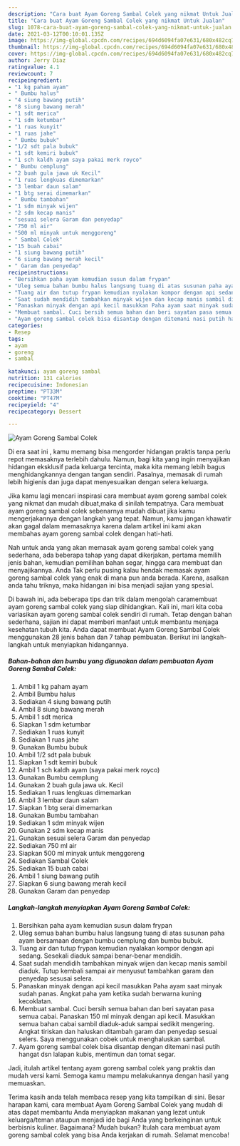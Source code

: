 ```yaml
---
description: "Cara buat Ayam Goreng Sambal Colek yang nikmat Untuk Jualan"
title: "Cara buat Ayam Goreng Sambal Colek yang nikmat Untuk Jualan"
slug: 1078-cara-buat-ayam-goreng-sambal-colek-yang-nikmat-untuk-jualan
date: 2021-03-12T00:10:01.135Z
image: https://img-global.cpcdn.com/recipes/694d6094fa07e631/680x482cq70/ayam-goreng-sambal-colek-foto-resep-utama.jpg
thumbnail: https://img-global.cpcdn.com/recipes/694d6094fa07e631/680x482cq70/ayam-goreng-sambal-colek-foto-resep-utama.jpg
cover: https://img-global.cpcdn.com/recipes/694d6094fa07e631/680x482cq70/ayam-goreng-sambal-colek-foto-resep-utama.jpg
author: Jerry Diaz
ratingvalue: 4.1
reviewcount: 7
recipeingredient:
- "1 kg paham ayam"
- " Bumbu halus"
- "4 siung bawang putih"
- "8 siung bawang merah"
- "1 sdt merica"
- "1 sdm ketumbar"
- "1 ruas kunyit"
- "1 ruas jahe"
- " Bumbu bubuk"
- "1/2 sdt pala bubuk"
- "1 sdt kemiri bubuk"
- "1 sch kaldh ayam saya pakai merk royco"
- " Bumbu cemplung"
- "2 buah gula jawa uk Kecil"
- "1 ruas lengkuas dimemarkan"
- "3 lembar daun salam"
- "1 btg serai dimemarkan"
- " Bumbu tambahan"
- "1 sdm minyak wijen"
- "2 sdm kecap manis"
- "sesuai selera Garam dan penyedap"
- "750 ml air"
- "500 ml minyak untuk menggoreng"
- " Sambal Colek"
- "15 buah cabai"
- "1 siung bawang putih"
- "6 siung bawang merah kecil"
- " Garam dan penyedap"
recipeinstructions:
- "Bersihkan paha ayam kemudian susun dalam frypan"
- "Uleg semua bahan bumbu halus langsung tuang di atas susunan paha ayam bersamaan dengan bumbu cemplung dan bumbu bubuk."
- "Tuang air dan tutup frypan kemudian nyalakan kompor dengan api sedang. Sesekali diaduk sampai benar-benar mendidih."
- "Saat sudah mendidih tambahkan minyak wijen dan kecap manis sambil diaduk. Tutup kembali sampai air menyusut tambahkan garam dan penyedap sesusai selera."
- "Panaskan minyak dengan api kecil masukkan Paha ayam saat minyak sudah panas. Angkat paha yam ketika sudah berwarna kuning kecoklatan."
- "Membuat sambal. Cuci bersih semua bahan dan beri sayatan pasa semua cabai. Panaskan 150 ml minyak dengan api kecil. Masukkan semua bahan cabai sambil diaduk-aduk sampai sedikit mengering. Angkat tiriskan dan haluskan ditambah garam dan penyedap sesuai selers. Saya menggunakan cobek untuk menghaluskan sambal."
- "Ayam goreng sambal colek bisa disantap dengan ditemani nasi putih hangat dsn lalapan kubis, mentimun dan tomat segar."
categories:
- Resep
tags:
- ayam
- goreng
- sambal

katakunci: ayam goreng sambal 
nutrition: 131 calories
recipecuisine: Indonesian
preptime: "PT33M"
cooktime: "PT47M"
recipeyield: "4"
recipecategory: Dessert

---
```



![Ayam Goreng Sambal Colek](https://img-global.cpcdn.com/recipes/694d6094fa07e631/680x482cq70/ayam-goreng-sambal-colek-foto-resep-utama.jpg)

Di era  saat ini , kamu memang bisa mengorder hidangan praktis tanpa perlu repot memasaknya terlebih dahulu. Namun, bagi kita yang ingin menyajikan hidangan eksklusif pada keluarga tercinta, maka kita memang lebih bagus menghidangkannya dengan tangan sendiri. Pasalnya, memasak di rumah lebih higienis dan juga dapat menyesuaikan dengan selera keluarga.

Jika kamu lagi mencari inspirasi cara membuat ayam goreng sambal colek yang nikmat dan mudah dibuat,maka di sinilah tempatnya. Cara membuat ayam goreng sambal colek  sebenarnya mudah dibuat jika kamu mengerjakannya dengan langkah yang tepat. Namun, kamu jangan khawatir akan gagal dalam memasaknya 
karena dalam artikel ini kami akan membahas ayam goreng sambal colek dengan hati-hati.  



Nah untuk anda yang akan memasak ayam goreng sambal colek yang sederhana, ada beberapa tahap yang dapat dikerjakan, pertama memilih jenis bahan, kemudian pemilihan bahan segar, hingga cara membuat dan menyajikannya. Anda Tak perlu pusing kalau hendak memasak ayam goreng sambal colek yang enak di mana pun anda berada. Karena, asalkan anda  tahu triknya, maka hidangan ini bisa menjadi sajian yang spesial.

Di bawah ini, ada beberapa tips dan trik dalam mengolah caramembuat ayam goreng sambal colek yang siap dihidangkan. Kali ini, mari kita coba variasikan ayam goreng sambal colek sendiri di rumah. Tetap dengan bahan sederhana, sajian ini dapat memberi manfaat untuk membantu menjaga kesehatan tubuh kita. Anda dapat membuat Ayam Goreng Sambal Colek menggunakan 28 jenis bahan dan 7 tahap pembuatan. Berikut ini langkah-langkah untuk menyiapkan hidangannya.

<!--inarticleads1-->

##### Bahan-bahan dan bumbu yang digunakan dalam pembuatan Ayam Goreng Sambal Colek:

1. Ambil 1 kg paham ayam
1. Ambil  Bumbu halus
1. Sediakan 4 siung bawang putih
1. Ambil 8 siung bawang merah
1. Ambil 1 sdt merica
1. Siapkan 1 sdm ketumbar
1. Sediakan 1 ruas kunyit
1. Sediakan 1 ruas jahe
1. Gunakan  Bumbu bubuk
1. Ambil 1/2 sdt pala bubuk
1. Siapkan 1 sdt kemiri bubuk
1. Ambil 1 sch kaldh ayam (saya pakai merk royco)
1. Gunakan  Bumbu cemplung
1. Gunakan 2 buah gula jawa uk. Kecil
1. Sediakan 1 ruas lengkuas dimemarkan
1. Ambil 3 lembar daun salam
1. Siapkan 1 btg serai dimemarkan
1. Gunakan  Bumbu tambahan
1. Sediakan 1 sdm minyak wijen
1. Gunakan 2 sdm kecap manis
1. Gunakan sesuai selera Garam dan penyedap
1. Sediakan 750 ml air
1. Siapkan 500 ml minyak untuk menggoreng
1. Sediakan  Sambal Colek
1. Sediakan 15 buah cabai
1. Ambil 1 siung bawang putih
1. Siapkan 6 siung bawang merah kecil
1. Gunakan  Garam dan penyedap




<!--inarticleads2-->

##### Langkah-langkah menyiapkan Ayam Goreng Sambal Colek:

1. Bersihkan paha ayam kemudian susun dalam frypan
1. Uleg semua bahan bumbu halus langsung tuang di atas susunan paha ayam bersamaan dengan bumbu cemplung dan bumbu bubuk.
1. Tuang air dan tutup frypan kemudian nyalakan kompor dengan api sedang. Sesekali diaduk sampai benar-benar mendidih.
1. Saat sudah mendidih tambahkan minyak wijen dan kecap manis sambil diaduk. Tutup kembali sampai air menyusut tambahkan garam dan penyedap sesusai selera.
1. Panaskan minyak dengan api kecil masukkan Paha ayam saat minyak sudah panas. Angkat paha yam ketika sudah berwarna kuning kecoklatan.
1. Membuat sambal. Cuci bersih semua bahan dan beri sayatan pasa semua cabai. Panaskan 150 ml minyak dengan api kecil. Masukkan semua bahan cabai sambil diaduk-aduk sampai sedikit mengering. Angkat tiriskan dan haluskan ditambah garam dan penyedap sesuai selers. Saya menggunakan cobek untuk menghaluskan sambal.
1. Ayam goreng sambal colek bisa disantap dengan ditemani nasi putih hangat dsn lalapan kubis, mentimun dan tomat segar.




Jadi, itulah artikel tentang  ayam goreng sambal colek  yang praktis dan mudah versi kami. Semoga kamu mampu melakukannya dengan hasil yang memuaskan. 

Terima kasih anda telah membaca resep yang kita tampilkan di sini. Besar harapan kami, cara membuat  Ayam Goreng Sambal Colek yang mudah di atas dapat membantu Anda menyiapkan makanan yang lezat untuk keluarga/teman ataupun menjadi ide bagi Anda yang berkeinginan untuk berbisnis kuliner. Bagaimana? Mudah bukan? Itulah cara membuat ayam goreng sambal colek yang bisa Anda kerjakan di rumah. Selamat mencoba!


